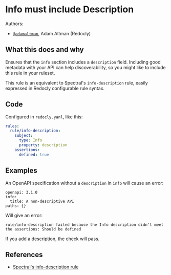 # Info must include Description

Authors:
- [`@adamaltman`](https://github.com/adamaltman), Adam Altman (Redocly)
 
## What this does and why

Ensures that the `info` section includes a `description` field. Including good metadata with your API can help discoverability, so you might like to include this rule in your ruleset.

This rule is an equivalent to Spectral's `info-description` rule, easily expressed in Redocly configurable rule syntax.

## Code

Configured in `redocly.yanl`, like this:

```yaml
rules:
  rule/info-description:
    subject:
      type: Info
      property: description
    assertions:
      defined: true
```

## Examples

An OpenAPI specification without a `description` in `info` will cause an error:

```
openapi: 3.1.0
info:
  title: A non-descriptive API
paths: {}
```

Will give an error:

```text
rule/info-description failed because the Info description didn't meet the assertions: Should be defined
```

If you add a description, the check will pass.

## References

- [Spectral's info-description rule](https://docs.stoplight.io/docs/spectral/4dec24461f3af-open-api-rules#info-description)
